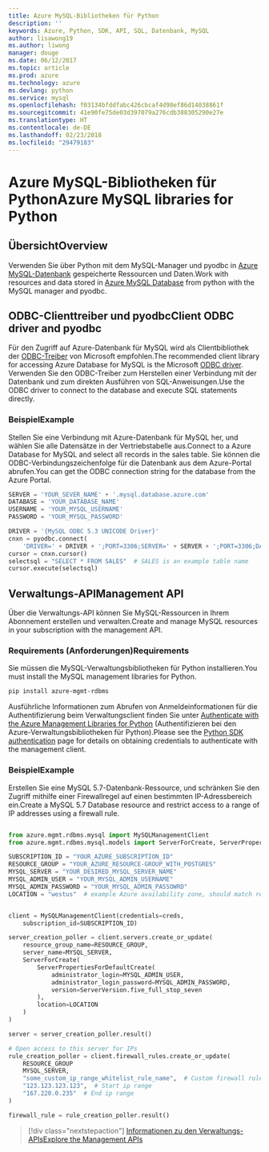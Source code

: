 ```yaml
---
title: Azure MySQL-Bibliotheken für Python
description: ''
keywords: Azure, Python, SDK, API, SQL, Datenbank, MySQL
author: lisawong19
ms.author: liwong
manager: douge
ms.date: 06/12/2017
ms.topic: article
ms.prod: azure
ms.technology: azure
ms.devlang: python
ms.service: mysql
ms.openlocfilehash: f03134bfddfabc426cbcaf4d98ef86d14038861f
ms.sourcegitcommit: 41e90fe75de03d397079a276cdb388305290e27e
ms.translationtype: HT
ms.contentlocale: de-DE
ms.lasthandoff: 02/23/2018
ms.locfileid: "29479183"
---
```

# <a name="azure-mysql-libraries-for-python"></a><span data-ttu-id="5e97e-103">Azure MySQL-Bibliotheken für Python</span><span class="sxs-lookup"><span data-stu-id="5e97e-103">Azure MySQL libraries for Python</span></span> 

## <a name="overview"></a><span data-ttu-id="5e97e-104">Übersicht</span><span class="sxs-lookup"><span data-stu-id="5e97e-104">Overview</span></span>

<span data-ttu-id="5e97e-105">Verwenden Sie über Python mit dem MySQL-Manager und pyodbc in [Azure MySQL-Datenbank](/azure/mysql/overview) gespeicherte Ressourcen und Daten.</span><span class="sxs-lookup"><span data-stu-id="5e97e-105">Work with resources and data stored in [Azure MySQL Database](/azure/mysql/overview) from python with the MySQL manager and pyodbc.</span></span>

## <a name="client-odbc-driver-and-pyodbc"></a><span data-ttu-id="5e97e-106">ODBC-Clienttreiber und pyodbc</span><span class="sxs-lookup"><span data-stu-id="5e97e-106">Client ODBC driver and pyodbc</span></span>

<span data-ttu-id="5e97e-107">Für den Zugriff auf Azure-Datenbank für MySQL wird als Clientbibliothek der [ODBC-Treiber](/azure/sql-database/sql-database-connect-query-python#install-the-python-and-database-communication-libraries) von Microsoft empfohlen.</span><span class="sxs-lookup"><span data-stu-id="5e97e-107">The recommended client library for accessing Azure Database for MySQL is the Microsoft [ODBC driver](/azure/sql-database/sql-database-connect-query-python#install-the-python-and-database-communication-libraries).</span></span> <span data-ttu-id="5e97e-108">Verwenden Sie den ODBC-Treiber zum Herstellen einer Verbindung mit der Datenbank und zum direkten Ausführen von SQL-Anweisungen.</span><span class="sxs-lookup"><span data-stu-id="5e97e-108">Use the ODBC driver to connect to the database and execute SQL statements directly.</span></span>

### <a name="example"></a><span data-ttu-id="5e97e-109">Beispiel</span><span class="sxs-lookup"><span data-stu-id="5e97e-109">Example</span></span>

<span data-ttu-id="5e97e-110">Stellen Sie eine Verbindung mit Azure-Datenbank für MySQL her, und wählen Sie alle Datensätze in der Vertriebstabelle aus.</span><span class="sxs-lookup"><span data-stu-id="5e97e-110">Connect to a Azure Database for MySQL and select all records in the sales table.</span></span> <span data-ttu-id="5e97e-111">Sie können die ODBC-Verbindungszeichenfolge für die Datenbank aus dem Azure-Portal abrufen.</span><span class="sxs-lookup"><span data-stu-id="5e97e-111">You can get the ODBC connection string for the database from the Azure Portal.</span></span>

```python
SERVER = 'YOUR_SEVER_NAME' + '.mysql.database.azure.com'
DATABASE = 'YOUR_DATABASE_NAME'
USERNAME = 'YOUR_MYSQL_USERNAME'
PASSWORD = 'YOUR_MYSQL_PASSWORD'

DRIVER = '{MySQL ODBC 5.3 UNICODE Driver}'
cnxn = pyodbc.connect(
    'DRIVER=' + DRIVER + ';PORT=3306;SERVER=' + SERVER + ';PORT=3306;DATABASE=' + DATABASE + ';UID=' + USERNAME + ';PWD=' + PASSWORD)
cursor = cnxn.cursor()
selectsql = "SELECT * FROM SALES"  # SALES is an example table name
cursor.execute(selectsql)
```

## <a name="management-api"></a><span data-ttu-id="5e97e-112">Verwaltungs-API</span><span class="sxs-lookup"><span data-stu-id="5e97e-112">Management API</span></span>

<span data-ttu-id="5e97e-113">Über die Verwaltungs-API können Sie MySQL-Ressourcen in Ihrem Abonnement erstellen und verwalten.</span><span class="sxs-lookup"><span data-stu-id="5e97e-113">Create and manage MySQL resources in your subscription with the management API.</span></span>

### <a name="requirements"></a><span data-ttu-id="5e97e-114">Requirements (Anforderungen)</span><span class="sxs-lookup"><span data-stu-id="5e97e-114">Requirements</span></span>
<span data-ttu-id="5e97e-115">Sie müssen die MySQL-Verwaltungsbibliotheken für Python installieren.</span><span class="sxs-lookup"><span data-stu-id="5e97e-115">You must install the MySQL management libraries for Python.</span></span>
```bash
pip install azure-mgmt-rdbms
```

<span data-ttu-id="5e97e-116">Ausführliche Informationen zum Abrufen von Anmeldeinformationen für die Authentifizierung beim Verwaltungsclient finden Sie unter [Authenticate with the Azure Management Libraries for Python](https://docs.microsoft.com/python/azure/python-sdk-azure-authenticate) (Authentifizieren bei den Azure-Verwaltungsbibliotheken für Python).</span><span class="sxs-lookup"><span data-stu-id="5e97e-116">Please see the [Python SDK authentication](https://docs.microsoft.com/python/azure/python-sdk-azure-authenticate) page for details on obtaining credentials to authenticate with the management client.</span></span>

### <a name="example"></a><span data-ttu-id="5e97e-117">Beispiel</span><span class="sxs-lookup"><span data-stu-id="5e97e-117">Example</span></span>

<span data-ttu-id="5e97e-118">Erstellen Sie eine MySQL 5.7-Datenbank-Ressource, und schränken Sie den Zugriff mithilfe einer Firewallregel auf einen bestimmten IP-Adressbereich ein.</span><span class="sxs-lookup"><span data-stu-id="5e97e-118">Create a MySQL 5.7 Database resource and restrict access to a range of IP addresses using a firewall rule.</span></span>

```python

from azure.mgmt.rdbms.mysql import MySQLManagementClient
from azure.mgmt.rdbms.mysql.models import ServerForCreate, ServerPropertiesForDefaultCreate, ServerVersion

SUBSCRIPTION_ID = "YOUR_AZURE_SUBSCRIPTION_ID"
RESOURCE_GROUP = "YOUR_AZURE_RESOURCE-GROUP_WITH_POSTGRES"
MYSQL_SERVER = "YOUR_DESIRED_MYSQL_SERVER_NAME"
MYSQL_ADMIN_USER = "YOUR_MYSQL_ADMIN_USERNAME"
MYSQL_ADMIN_PASSWORD = "YOUR_MYSQL_ADMIN_PASSOWRD"
LOCATION = "westus"  # example Azure availability zone, should match resource group


client = MySQLManagementClient(credentials=creds,
    subscription_id=SUBSCRIPTION_ID)

server_creation_poller = client.servers.create_or_update(
    resource_group_name=RESOURCE_GROUP,
    server_name=MYSQL_SERVER,
    ServerForCreate(
        ServerPropertiesForDefaultCreate(
            administrator_login=MYSQL_ADMIN_USER,
            administrator_login_password=MYSQL_ADMIN_PASSWORD,
            version=ServerVersion.five_full_stop_seven
        ),
        location=LOCATION
    )
)

server = server_creation_poller.result()

# Open access to this server for IPs
rule_creation_poller = client.firewall_rules.create_or_update(
    RESOURCE_GROUP
    MYSQL_SERVER,
    "some_custom_ip_range_whitelist_rule_name",  # Custom firewall rule name
    "123.123.123.123",  # Start ip range
    "167.220.0.235"  # End ip range
)

firewall_rule = rule_creation_poller.result()
```

> [!div class="nextstepaction"]
> [<span data-ttu-id="5e97e-119">Informationen zu den Verwaltungs-APIs</span><span class="sxs-lookup"><span data-stu-id="5e97e-119">Explore the Management APIs</span></span>](/python/api/overview/azure/mysql/management)
